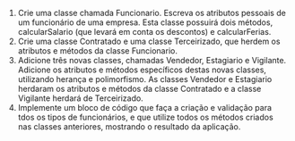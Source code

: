 1)	Crie uma classe chamada Funcionario. Escreva os atributos pessoais de um funcionário de uma empresa. Esta classe possuirá dois métodos, calcularSalario (que levará em conta os descontos) e calcularFerias. 
2)	Crie uma classe Contratado e uma classe Terceirizado, que herdem os atributos e métodos da classe Funcionario.
3)	Adicione três novas classes, chamadas Vendedor, Estagiario e Vigilante. Adicione os atributos e métodos específicos destas novas classes, utilizando herança e polimorfismo. As classes Vendedor e Estagiario herdaram os atributos e métodos da classe Contratado e a classe Vigilante herdará de Terceirizado.
4)	Implemente um bloco de código que faça a criação e validação para tdos os tipos de funcionários, e que utilize todos os métodos criados nas classes anteriores, mostrando o resultado da aplicação.
